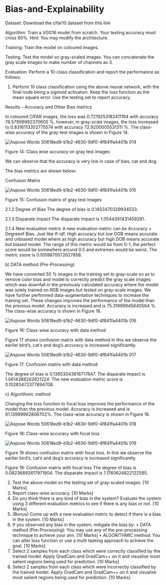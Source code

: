 # Bias-and-Explainability

Dataset: Download the cifar10 dataset from this link

Algorithm: Train a VGG16 model from scratch. Your testing accuracy must cross 60%. Hint: You may
modify the architecture.

Training: Train the model on coloured images.

Testing: Test the model on gray-scaled images. You can concatenate the gray scale images to make number of
channels as 3.

Evaluation: Perform a 10-class classification and report the performance as follows:

1. Perform 10 class classification using the above neural network, with the final node being a sigmoid
activation. Keep the loss function as the mean square error. Use the testing set to report accuracy.

Results - Accuracy and Other Bias metrics

In coloured CIFAR images, the loss was 0.7219253182411194 with accuracy
76.57999992370605 %, however, in gray-scale images, the loss increased to
0.8316113352775574 with accuracy 72.9200005531311 %.
The class-wise accuracy of the gray-test images is shown in Figure 14.

![Aspose Words 50618ed9-b1b2-4630-9df0-4f841fa4401b 014](https://user-images.githubusercontent.com/59523992/163760193-60501711-c803-4831-932a-b6b066399f45.png)


Figure 14: Class wise accuracy on gray test images

We can observe that the accuracy is very low in case of bias, cat and dog.

The bias metrics are shown below:

Confusion Matrix

![Aspose Words 50618ed9-b1b2-4630-9df0-4f841fa4401b 015](https://user-images.githubusercontent.com/59523992/163760228-26a34a27-791f-4fb4-aede-a51420222291.png)

Figure 15: Confusion matrix of gray test images

2.1.2 Degree of Bias
The degree of bias is 0.1453470329934533.

2.1.3 Disparate Impact
The disparate impact is 1.0544391431459281.

2.1.4 New evaluation metric
A new evaluation metric can be Accuracy × Degreeof Bias. Just like tf-idf.
High accuracy but low DOB means accurate and unbiased model where as high
accuracy but high DOB means accurate but biased model. The range of this
metric would be from 0-1, the perfect score would be somewhere around 0.5 and
extremes would be worst. The metric ssore is 0.1059870572627858.

b) DATA method (Pre-Processing)

We have converted 50 % images in the training set to gray-scale so as to remove
color bias and model to correctly predict the gray scale images which was downfall in the previously calculated accuracy where the model was solely trained on
RGB images but tested on gray-scale images. We have further performed data-augmentation techniques to increase the training set. These changes improves
the performance of the model than the previous model. Accuracy is increased
and is 75.31999945640564 %. The class-wise accuracy is shown in Figure 16.

![Aspose Words 50618ed9-b1b2-4630-9df0-4f841fa4401b 016](https://user-images.githubusercontent.com/59523992/163760390-6d4c17f1-f6de-40e2-9091-0dd18e47c345.png)

Figure 16: Class-wise accuracy with data method

Figure 17 shows confusion matrix with data method In this we observe the
earlier bird’s, cat’s and dog’s accuracy is increased significantly.

![Aspose Words 50618ed9-b1b2-4630-9df0-4f841fa4401b 017](https://user-images.githubusercontent.com/59523992/163760476-e3edf075-2916-4aab-abb5-113d5f41503e.png)

Figure 17: Confusion matrix with data method

The degree of bias is 0.13653043616717847. The disparate impact is
1.0614388262621224. The new evaluation metric score is 0.10283472377894708.

c) Algorithmic method

Changing the loss function to focal loss improves the performance of the model
than the previous model. Accuracy is increased and is 81.13999962806702%. The class-wise accuracy is shown in Figure 18.

![Aspose Words 50618ed9-b1b2-4630-9df0-4f841fa4401b 018](https://user-images.githubusercontent.com/59523992/163760770-77382e17-2cca-44ab-b627-b8d029188fac.png)


Figure 18: Class-wise accuracy with focal loss

![Aspose Words 50618ed9-b1b2-4630-9df0-4f841fa4401b 019](https://user-images.githubusercontent.com/59523992/163760783-765a4151-265c-42bc-ba8b-8699979ce7e1.png)

Figure 19 shows confusion matrix with focal loss. In this we observe the
earlier bird’s, cat’s and dog’s accuracy is increased significantly.

Figure 19: Confusion matrix with focal loss
The degree of bias is 0.08236892617971904. The disparate impact is 1.1760624822122585. 

2. Test the above model on the testing set of gray-scaled images. [10 Marks]
3. Report class-wise accuracy. [10 Marks]
4. Do you think there is any kind of bias in the system? Evaluate the system using 3 different evaluation
metrics to see if there is any bias or not. [10 Marks]
5. (Bonus) Come up with a new evaluation metric to detect if there is a bias in the system. [10 Marks]
6. If you observed any bias in the system, mitigate the bias by:
• DATA method (Pre-Processing): You may use any of the pre-processing technique to achieve your
aim. [10 Marks]
• ALGORITHMIC method: You can alter loss function or use a multi tasking approach to achieve the
goal. [10 Marks]
7. Select 2 samples from each class which were correctly classified by the trained model. Apply GradCam
and GradCam++ on it and visualise most salient regions being used for prediction. [10 Marks]
8. Select 2 samples from each class which were incorrectly classified by the trained model. Apply GradCam
and GradCam++ on it and visualise most salient regions being used for prediction. [10 Marks]
